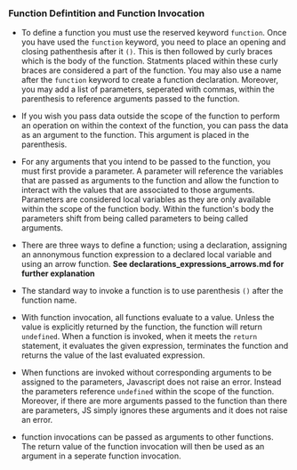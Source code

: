 ### Function Defintition and Function Invocation

* To define a function you must use the reserved keyword `function`. Once you have used the `function` keyword, you need to place an opening and closing pathenthesis after it `()`. This is then followed by curly braces which is the body of the function. Statments placed within these curly braces are considered a part of the function. You may also use a name after the `function` keyword to create a function declaration. Moreover, you may add a list of parameters, seperated with commas, within the parenthesis to reference arguments passed to the function. 

* If you wish you pass data outside the scope of the function to perform an operation on within the context of the function, you can pass the data as an argument to the function. This argument is placed in the parenthesis. 

* For any arguments that you intend to be passed to the function, you must first provide a parameter. A parameter will reference the variables that are passed as arguments to the function and allow the function to interact with the values that are associated to those arguments. Parameters are considered local variables as they are only available within the scope of the function body. Within the function's body the parameters shift from being called parameters to being called arguments. 

* There are three ways to define a function; using a declaration, assigning an annonymous function expression to a declared local variable and using an arrow function. **See declarations_expressions_arrows.md for further explanation** 

* The standard way to invoke a function is to use parenthesis `()` after the function name. 

* With function invocation, all functions evaluate to a value. Unless the value is explicitly returned by the function, the function will return `undefined`. When a function is invoked, when it meets the `return` statement, it evaluates the given expression, terminates the function and returns the value of the last evaluated expression. 

* When functions are invoked without corresponding arguments to be assigned to the parameters, Javascript does not raise an error. Instead the parameters reference `undefined` within the scope of the function. Moreover, if there are more arguments passed to the function than there are parameters, JS simply ignores these arguments and it does not raise an error.  

* function invocations can be passed as arguments to other functions. The return value of the function invocation will then be used as an argument in a seperate function invocation. 




